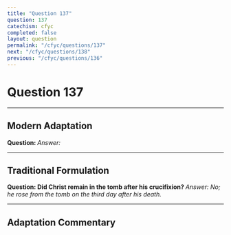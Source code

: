 ```yaml
---
title: "Question 137"
question: 137
catechism: cfyc
completed: false
layout: question
permalink: "/cfyc/questions/137"
next: "/cfyc/questions/138"
previous: "/cfyc/questions/136"
---
```

# Question 137
---
## Modern Adaptation
<strong>
    Question:
</strong>

<em>
    Answer:
</em>

---
## Traditional Formulation
<strong>
    Question: Did Christ remain in the tomb after his crucifixion?
</strong>

<em>
    Answer: No; he rose from the tomb on the third day after his death.
</em>

---
## Adaptation Commentary
